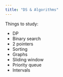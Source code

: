```yaml
---
title: "DS & Algorithms"
---
```


Things to study:

- DP
- Binary search
- 2 pointers
- Sorting
- Graphs
- Sliding window
- Priority queue
- Intervals
